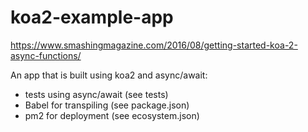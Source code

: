 # koa2-example-app

https://www.smashingmagazine.com/2016/08/getting-started-koa-2-async-functions/

An app that is built using koa2 and async/await:

- tests using async/await (see tests)
- Babel for transpiling (see package.json)
- pm2 for deployment (see ecosystem.json)

